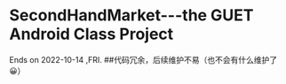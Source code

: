 # SecondHandMarket---the GUET Android Class Project
Ends on 2022-10-14 ,FRI.
##代码冗余，后续维护不易（也不会有什么维护了😀）
